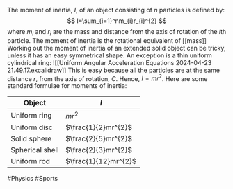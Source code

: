 The moment of inertia, $I$, of an object consisting of $n$ particles is defined by:
$$
I=\sum_{i=1}^nm_{i}r_{i}^{2}
$$
where $m_{i}$ and $r_{i}$ are the mass and distance from the axis of rotation of the $i$th particle. The moment of inertia is the rotational equivalent of [[mass]]
Working out the moment of inertia of an extended solid object can be tricky, unless it has an easy symmetrical shape. An exception is a thin uniform cylindrical ring:
![[Uniform Angular Acceleration Equations 2024-04-23 21.49.17.excalidraw]]
This is easy because all the particles are at the same distance $r$, from the axis of rotation, $C$. Hence, $I=mr^{2}$. Here are some standard formulae for moments of inertia:

| Object          | $I$                  |
| --------------- | -------------------- |
| Uniform ring    | $mr^{2}$             |
| Uniform disc    | $\frac{1}{2}mr^{2}$  |
| Solid sphere    | $\frac{2}{5}mr^{2}$  |
| Spherical shell | $\frac{2}{3}mr^{2}$  |
| Uniform rod     | $\frac{1}{12}mr^{2}$ |

#Physics #Sports